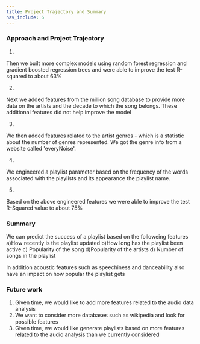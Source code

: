 ```yaml
---
title: Project Trajectory and Summary
nav_include: 6
---
```


### Approach and Project Trajectory

1.
Then we built more complex models using random forest regression and gradient boosted regression trees and were
able to improve the test R-squared to about 63%

2.
Next we added features from the million song database to provide more data on the artists and the decade to which
the song belongs. These additional features did not help improve the model

3.
We then added features related to the artist genres - which is a statistic about the number of genres represented.
We got the genre info from a website called 'everyNoise'.

4.
We engineered a playlist parameter based on the frequency of the words associated with the playlists and its
appearance the playlist name.

5. 
Based on the above engineered features we were able to improve the test R-Squared value to about 75%


### Summary
We can predict the success of a playlist based on the followeing features a)How recently is the playlist updated b)How long has the playlist been active 
c) Popularity of the song d)Popularity of the artists d) Number of songs in the playlist 

In addition acoustic features such as speechiness and danceability also have an impact on how popular the playlist gets


### Future work
1. Given time, we would like to add more features related to the audio data analysis
2. We want to consider more databases such as wikipedia and look for possible features
3. Given time, we would like generate playlists based on more features related to the audio analysis than we currently considered
